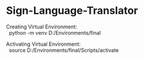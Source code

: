 # Sign-Language-Translator

Creating Virtual Environment: <br/>
&nbsp; python -m venv D:/Environments/final
 
Activating Virtual Environment: <br/>
&nbsp; source D:/Environments/final/Scripts/activate
 
